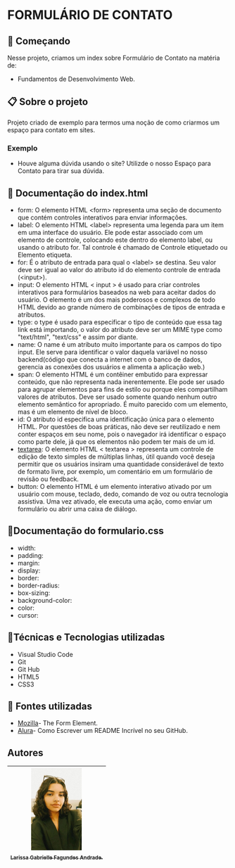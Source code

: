 # FORMULÁRIO DE CONTATO

## 🚀 Começando
Nesse projeto, criamos um index sobre Formulário de Contato na matéria de:
* Fundamentos de Desenvolvimento Web.

## 📋 Sobre o projeto
Projeto criado de exemplo para termos uma noção de como criarmos um espaço para contato em sites.
###  Exemplo
* Houve alguma dúvida usando o site? Utilizde o nosso Espaço para Contato para tirar sua dúvida.

## 📁 Documentação do index.html 
* form: O elemento HTML &lt;form&gt; representa uma seção de documento que contém controles interativos para enviar informações.
* label: O elemento HTML &lt;label&gt; representa uma legenda para um item em uma interface do usuário. Ele pode estar associado com um elemento de controle, colocando este dentro do elemento label, ou usando o atributo for. Tal controle é chamado de Controle etiquetado ou Elemento etiqueta.
* for:  É o atributo de entrada para qual o &lt;label&gt; se destina. Seu valor deve ser igual ao valor do atributo id do elemento controle de entrada (&lt;input&gt;).
* input: O elemento HTML < input > é usado para criar controles interativos para formulários baseados na web para aceitar dados do usuário. O elemento é um dos mais poderosos e complexos de todo HTML devido ao grande número de combinações de tipos de entrada e atributos.
* type:  o type é usado para especificar o tipo de conteúdo que essa tag link está importando, o valor do atributo deve ser um MIME type como "text/html", "text/css" e assim por diante.
* name: O name é um atributo muito importante para os campos do tipo input. Ele serve para identificar o valor daquela variável no nosso backend(código que conecta a internet com o banco de dados, gerencia as conexões dos usuários e alimenta a aplicação web.)
* span: O elemento HTML é um contêiner embutido para expressar conteúdo, que não representa nada inerentemente. Ele pode ser usado para agrupar elementos para fins de estilo ou porque eles compartilham valores de atributos. Deve ser usado somente quando nenhum outro elemento semântico for apropriado. É muito parecido com um elemento, mas é um elemento de nível de bloco.
* id: O atributo id especifica uma identificação única para o elemento HTML. Por questões de boas práticas, não deve ser reutilizado e nem conter espaços em seu nome, pois o navegador irá identificar o espaço como parte dele, já que os elementos não podem ter mais de um id.
* [textarea](https://developer.mozilla.org/en-US/docs/Web/HTML/Element/textarea): O elemento HTML < textarea > representa um controle de edição de texto simples de múltiplas linhas, útil quando você deseja permitir que os usuários insiram uma quantidade considerável de texto de formato livre, por exemplo, um comentário em um formulário de revisão ou feedback.
* button: O elemento HTML é um elemento interativo ativado por um usuário com mouse, teclado, dedo, comando de voz ou outra tecnologia assistiva. Uma vez ativado, ele executa uma ação, como enviar um formulário ou abrir uma caixa de diálogo.

##  📁Documentação do formulario.css
* width:
* padding:
* margin: 
* display:
* border:
* border-radius:
* box-sizing:
* background-color:
* color:
* cursor:


## 🔨Técnicas e Tecnologias utilizadas
* Visual Studio Code 
* Git
* Git Hub
* HTML5
* CSS3

## 🚧 Fontes utilizadas
* [Mozilla](https://developer.mozilla.org/en-US/docs/Web/HTML/Element/form)- The Form Element.
* [Alura](https://www.alura.com.br/artigos/escrever-bom-readme)- Como Escrever um README Incrível no seu GitHub.

## Autores
| [<img loading="eu.jpeg" src="eu.jpeg" width=115><br><sub>Larissa Gabrielle Fagundes Andrade.</sub>](https://github.com/gabriellefagundes) |
| :---: |